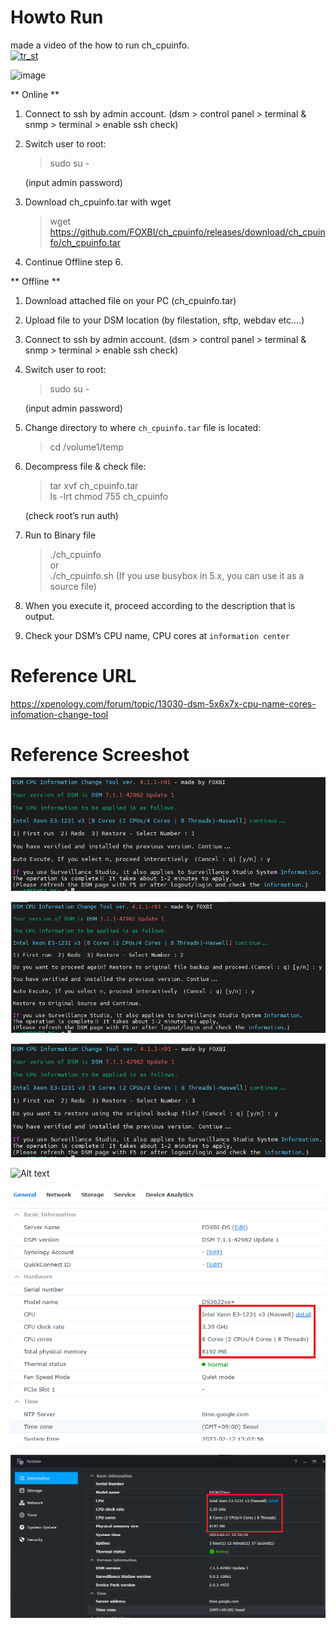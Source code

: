 # Howto Run

made a video of the how to run ch_cpuinfo.<br>
[![tr_st](http://img.youtube.com/vi/e9I-5srNfNY/0.jpg)](https://youtu.be/e9I-5srNfNY) 

![image](https://user-images.githubusercontent.com/42568682/218249473-f8fe1241-49dd-482c-a0fa-4d673fcfd754.png)

** Online **

1. Connect to ssh by admin account. (dsm > control panel > terminal & snmp > terminal > enable ssh check)

2. Switch user to root:

   > sudo su -
   
   (input admin password)

3. Download ch_cpuinfo.tar with wget

   > wget https://github.com/FOXBI/ch_cpuinfo/releases/download/ch_cpuinfo/ch_cpuinfo.tar

4. Continue Offline step 6.

** Offline **

1. Download attached file on your PC (ch_cpuinfo.tar)

2. Upload file to your DSM location (by filestation, sftp, webdav etc....)

3. Connect to ssh by admin account. (dsm > control panel > terminal & snmp > terminal > enable ssh check)

4. Switch user to root:

   > sudo su -
   
   (input admin password)

5. Change directory to where `ch_cpuinfo.tar` file is located:

   > cd /volume1/temp

6. Decompress file & check file:

   > tar xvf ch_cpuinfo.tar<br>
   > ls -lrt
   > chmod 755 ch_cpuinfo

   (check root’s run auth)

7. Run to Binary file

   > ./ch_cpuinfo<br>
   or<br>
   > ./ch_cpuinfo.sh (If you use busybox in 5.x, you can use it as a source file)
 
8. When you execute it, proceed according to the description that is output.

9. Check your DSM’s CPU name, CPU cores at `information center`


# Reference URL

https://xpenology.com/forum/topic/13030-dsm-5x6x7x-cpu-name-cores-infomation-change-tool


# Reference Screeshot

![Alt text](./github/images/ch_cpuinfo_001.png "Run Image")

![Alt text](./github/images/ch_cpuinfo_002.png "Run Image")

![Alt text](./github/images/ch_cpuinfo_003.png "Run Image")

![Alt text](./github/images/mobile_002.png "DSM 6.x Mobile")

![Alt text](./github/images/dsm_7_3622_en.png "DSM Control Pannel")

![Alt text](./github/images/surveillance_001.png "Suveillance Station Control Pannel")